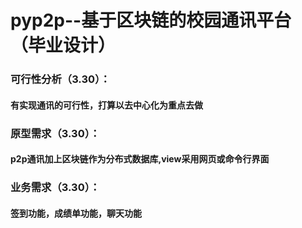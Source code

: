 # pyp2p--基于区块链的校园通讯平台（毕业设计）  



### 可行性分析（3.30）：

#### 	有实现通讯的可行性，打算以去中心化为重点去做

### 原型需求（3.30）：

#### 	p2p通讯加上区块链作为分布式数据库,view采用网页或命令行界面

### 业务需求（3.30）：

#### 		签到功能，成绩单功能，聊天功能









